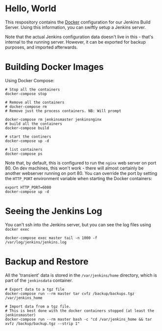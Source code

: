 # Hello, World

This respository contains the [Docker](https://docker.io) configuration for our Jenkins Build Server. Using this information, you can
swiftly setup a Jenkins server.

Note that the actual Jenkins configuration data doesn't live in this - that's internal to the running server. However, it can be exported
for backup purposes, and imported afterwards.

# Building Docker Images

Using Docker Compose:

    # Stop all the containers
    docker-compose stop
    
    # Remove all the containers
    # docker-compose rm
    # Remove just the process containers. NB: Will prompt
    
    docker-compose rm jenkinsmaster jenkinsnginx
    # build all the containers
    docker-compose build
    
    # start the continers
    docker-compose up -d
    
    # list containers
    docker-compose ps

Note that, by default, this is configured to run the ``nginx`` web server on port 80. On dev machines, this won't work - there will almost certainly be another webserver running on port 80. You can override the port by setting the ``HTTP_PORT`` environment variable when starting the Docker containers:

    export HTTP_PORT=6080
    docker-compose up -d

# Seeing the Jenkins Log
You can't ssh into the Jenkins server, but you can see the log files using ``docker exec``

    docker-compose exec master tail -n 1000 -f /var/log/jenkins/jenkins.log

# Backup and Restore

All the 'transient' data is stored in the ``/var/jenkins/home`` directory, which is part of the ``jenkinsdata`` container.

    # Export data to a tgz file
    docker-compose run --rm master tar cvfz /backup/backups.tgz /var/jenkins_home
    
    # Import data from a tgz file.
    # This is best done with the docker containers stopped (at least the jenkinsmaster)
    docker-compose run --rm master bash -c "cd /var/jenkins_home && tar xvfz /backup/backup.tgz --strip 1"
